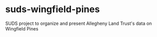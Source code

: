 # suds-wingfield-pines
SUDS project to organize and present Allegheny Land Trust's data on Wingfield Pines
